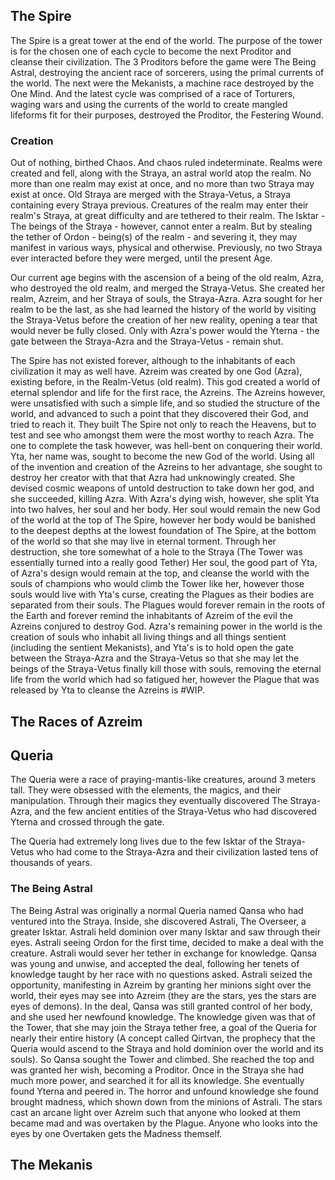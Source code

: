 
## The Spire

The Spire is a great tower at the end of the world. The purpose of the tower is for the chosen one of each cycle to become the next Proditor and cleanse their civilization. The 3 Proditors before the game were The Being Astral, destroying the ancient race of sorcerers, using the primal currents of the world. The next were the Mekanists, a machine race destroyed by the One Mind. And the latest cycle was comprised of a race of Torturers, waging wars and using the currents of the world to create mangled lifeforms fit for their purposes, destroyed the Proditor, the Festering Wound.

### Creation
Out of nothing, birthed Chaos. And chaos ruled indeterminate. Realms were created and fell, along with the Straya, an astral world atop the realm. No more than one realm may exist at once, and no more than two Straya may exist at once. Old Straya are merged with the Straya-Vetus, a Straya containing every Straya previous. Creatures of the realm may enter their realm's Straya, at great difficulty and are tethered to their realm. The Isktar - The beings of the Straya - however, cannot enter a realm. But by stealing the tether of Ordon - being(s) of the realm - and severing it, they may manifest in various ways, physical and otherwise. Previously, no two Straya ever interacted before they were merged, until the present Age.

Our current age begins with the ascension of a being of the old realm, Azra, who destroyed the old realm, and merged the Straya-Vetus. She created her realm, Azreim, and her Straya of souls, the Straya-Azra. Azra sought for her realm to be the last, as she had learned the history of the world by visiting the Straya-Vetus before the creation of her new reality, opening a tear that would never be fully closed. Only with Azra's power would the Yterna - the gate between the Straya-Azra and the Straya-Vetus - remain shut. 

The Spire has not existed forever, although to the inhabitants of each civilization it may as well have. Azreim was created by one God (Azra), existing before, in the Realm-Vetus (old realm). This god created a world of eternal splendor and life for the first race, the Azreins. The Azreins however, were unsatisfied with such a simple life, and so studied the structure of the world, and advanced to such a point that they discovered their God, and tried to reach it. They built The Spire not only to reach the Heavens, but to test and see who amongst them were the most worthy to reach Azra. The one to complete the task however, was hell-bent on conquering their world. Yta, her name was, sought to become the new God of the world. Using all of the invention and creation of the Azreins to her advantage, she sought to destroy her creator with that that Azra had unknowingly created. She devised cosmic weapons of untold destruction to take down her god, and she succeeded, killing Azra. With Azra's dying wish, however, she split Yta into two halves, her soul and her body. Her soul would remain the new God of the world at the top of The Spire, however her body would be banished to the deepest depths at the lowest foundation of The Spire, at the bottom of the world so that she may live in eternal torment.
Through her destruction, she tore somewhat of a hole to the Straya (The Tower was essentially turned into a really good Tether)
Her soul, the good part of Yta, of Azra's design would remain at the top, and cleanse the world with the souls of champions who would climb the Tower like her, however those souls would live with Yta's curse, creating the Plagues as their bodies are separated from their souls. The Plagues would forever remain in the roots of the Earth and forever remind the inhabitants of Azreim of the evil the Azreins conjured to destroy God. Azra's remaining power in the world is the creation of souls who inhabit all living things and all things sentient (including the sentient Mekanists), and Yta's is to hold open the gate between the Straya-Azra and the Straya-Vetus so that she may let the beings of the Straya-Vetus finally kill those with souls, removing the eternal life from the world which had so fatigued her, however the Plague that was released by Yta to cleanse the Azreins is #WIP.

## The Races of Azreim

## Queria

The Queria were a race of praying-mantis-like creatures, around 3 meters tall. They were obsessed with the elements, the magics, and their manipulation. Through their magics they eventually discovered The Straya-Azra, and the few ancient entities of the Straya-Vetus who had discovered Yterna and crossed through the gate.

The Queria had extremely long lives due to the few Isktar of the Straya-Vetus who had come to the Straya-Azra and their civilization lasted tens of thousands of years.

### The Being Astral

The Being Astral was originally a normal Queria named Qansa who had ventured into the Straya. Inside, she discovered Astrali, The Overseer, a greater Isktar. Astrali held dominion over many Isktar and saw through their eyes. Astrali seeing Ordon for the first time, decided to make a deal with the creature. Astrali would sever her tether in exchange for knowledge. Qansa was young and unwise, and accepted the deal, following her tenets of knowledge taught by her race with no questions asked. Astrali seized the opportunity, manifesting in Azreim by granting her minions sight over the world, their eyes may see into Azreim (they are the stars, yes the stars are eyes of demons). In the deal, Qansa was still granted control of her body, and she used her newfound knowledge. The knowledge given was that of the Tower, that she may join the Straya tether free, a goal of the Queria for nearly their entire history (A concept called Qirtvan, the prophecy that the Queria would ascend to the Straya and hold dominion over the world and its souls). So Qansa sought the Tower and climbed. She reached the top and was granted her wish, becoming a Proditor. Once in the Straya she had much more power, and searched it for all its knowledge. She eventually found Yterna and peered in. The horror and unfound knowledge she found brought madness, which shown down from the minions of Astrali. The stars cast an arcane light over Azreim such that anyone who looked at them became mad and was overtaken by the Plague. Anyone who looks into the eyes by one Overtaken gets the Madness themself.

## The Mekanis

